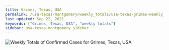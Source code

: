 ```yaml
---
title: Grimes, Texas, USA
permalink: /usa-texas-montgomery/weekly_totals/usa-texas-grimes-weekly_totals.html
last_updated: Sep 22, 2021
keywords: ["Grimes, Texas, USA", "weekly totals"]
sidebar: usa-texas-montgomery_sidebar
---
```


![Weekly Totals of Confirmed Cases for Grimes, Texas, USA](/covid_tracker/images/graphs/usa-texas-grimes-weekly_totals_graph.png)
